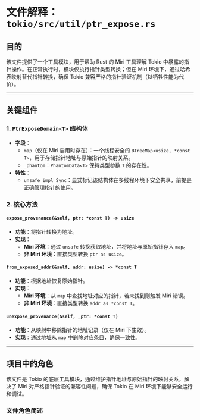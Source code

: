 # 文件解释：`tokio/src/util/ptr_expose.rs`

## 目的
该文件提供了一个工具模块，用于帮助 Rust 的 Miri 工具理解 Tokio 中暴露的指针操作。在正常执行时，模块仅执行指针类型转换；但在 Miri 环境下，通过哈希表映射替代指针转换，确保 Tokio 兼容严格的指针验证机制（以牺牲性能为代价）。

---

## 关键组件

### 1. `PtrExposeDomain<T>` 结构体
- **字段**：
  - `map`（仅在 Miri 启用时存在）：一个线程安全的 `BTreeMap<usize, *const T>`，用于存储指针地址与原始指针的映射关系。
  - `_phantom`：`PhantomData<T>` 保持类型参数 `T` 的存在性。
- **特性**：
  - `unsafe impl Sync`：显式标记该结构体在多线程环境下安全共享，前提是正确管理指针的使用。

### 2. 核心方法
#### `expose_provenance(&self, ptr: *const T) -> usize`
- **功能**：将指针转换为地址。
- **实现**：
  - **Miri 环境**：通过 `unsafe` 转换获取地址，并将地址与原始指针存入 `map`。
  - **非 Miri 环境**：直接类型转换 `ptr as usize`。

#### `from_exposed_addr(&self, addr: usize) -> *const T`
- **功能**：根据地址恢复原始指针。
- **实现**：
  - **Miri 环境**：从 `map` 中查找地址对应的指针，若未找到则触发 Miri 错误。
  - **非 Miri 环境**：直接类型转换 `addr as *const T`。

#### `unexpose_provenance(&self, _ptr: *const T)`
- **功能**：从映射中移除指针的地址记录（仅在 Miri 下生效）。
- **实现**：通过地址从 `map` 中删除对应条目，确保一致性。

---

## 项目中的角色
该文件是 Tokio 的底层工具模块，通过维护指针地址与原始指针的映射关系，解决了 Miri 对严格指针验证的兼容性问题，确保 Tokio 在 Miri 环境下能够安全运行和调试。

### 文件角色简述